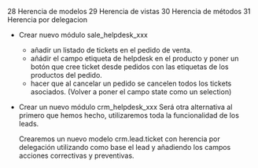 28 Herencia de modelos
29 Herencia de vistas
30 Herencia de métodos
31 Herencia por delegacion

- Crear nuevo módulo sale_helpdesk_xxx
  - añadir un listado de tickets en el pedido de venta.
  - añádir el campo etiqueta de helpdesk en el producto y poner un botón que cree ticket desde pedidos con las etiquetas de los productos del pedido.
  - hacer que al cancelar un pedido se cancelen todos los tickets asociados. (Volver a poner el campo state como un selection)

- Crear un nuevo módulo crm_helpdesk_xxx
  Será otra alternativa al primero que hemos hecho, utilizaremos toda la funcionalidad de los leads.

  Crearemos un nuevo modelo crm.lead.ticket con herencia por delegación utilizando como base el lead y añadiendo los campos acciones correctivas y preventivas.
